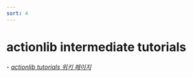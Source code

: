 ```yaml
---
sort: 4
---
```


# actionlib intermediate tutorials

*- [actionlib tutorials 위키 페이지](http://wiki.ros.org/actionlib/Tutorials)*
